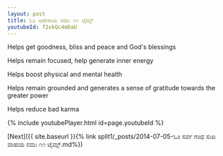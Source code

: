 ```yaml
---
layout: post
title: ಓಂ ಆದೇಸಾಯ ನಮಃ ೧೧ ಟೈಮ್ಸ್
youtubeId: f2xkQc4mDaU
---
```

 
 
Helps get goodness, bliss and peace and God's blessings
 
Helps remain focused, help generate inner energy 
 
Helps boost physical and mental health 
 
Helps remain grounded and generates a sense of gratitude towards the greater power 
 
Helps reduce bad karma
 
 
 
 


{% include youtubePlayer.html id=page.youtubeId %}
 
[Next]({{ site.baseurl }}{% link  split1/_posts/2014-07-05-ಓಂ ಸರ್ವ ಗಂಧ ಸುಖ ವಾಹಯ ನಮಃ ೧೧ ಟೈಮ್ಸ್.md%})
 
